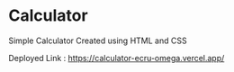 # Calculator

Simple Calculator Created using HTML and CSS

Deployed Link : https://calculator-ecru-omega.vercel.app/
